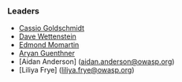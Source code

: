### Leaders


* [Cassio Goldschmidt](mailto:cassio@owasp.org)
* [Dave Wettenstein](mailto:dave.wettenstein@owasp.org)
* [Edmond Momartin](mailto:edmond.momartin@owasp.org)
* [Aryan Guenthner](aryan.guenthner@owasp.org)
* [Aidan Anderson] (aidan.anderson@owasp.org)
* [Liliya Frye] (liliya.frye@owasp.org)
